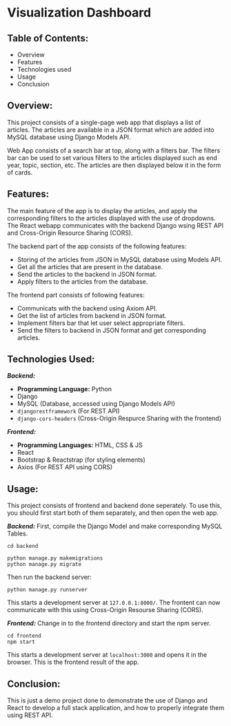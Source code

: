 # Visualization Dashboard
## Table of Contents:
- Overview
- Features
- Technologies used
- Usage
- Conclusion

## Overview:
This project consists of a single-page web app that displays a list of articles. The articles are available in a JSON format which are added into MySQL database using Django Models API.

Web App consists of a search bar at top, along with a filters bar. The filters bar can be used to set various filters to the articles displayed such as end year, topic, section, etc. The articles are then displayed below it in the form of cards.

## Features:
The main feature of the app is to display the articles, and apply the corresponding filters to the articles displayed with the use of dropdowns. The React webapp communicates with the backend Django wsing REST API and Cross-Origin Resource Sharing (CORS).

The backend part of the app consists of the following features:
- Storing of the articles from JSON in MySQL database using Models API.
- Get all the articles that are present in the database.
- Send the articles to the backend in JSON format.
- Apply filters to the articles from the database.

The frontend part consists of following features:
- Communicats with the backend using Axiom API.
- Get the list of articles from backend in JSON format.
- Implement filters bar that let user select appropriate filters.
- Send the filters to backend in JSON format and get corresponding articles.

## Technologies Used:
***Backend:***
- **Programming Language:** Python
- Django
- MySQL (Database, accessed using Django Models API)
- `djangorestframework` (For REST API)
- `django-cors-headers` (Cross-Origin Respurce Sharing with the frontend)

***Frontend:***
- **Programming Languages:** HTML, CSS & JS
- React
- Bootstrap & Reactstrap (for styling elements)
- Axios (For REST API using CORS)

## Usage:
This project consists of frontend and backend done seperately. To use this, you should first start both of them separately, and then open the web app.

***Backend:***
First, compile the Django Model and make corresponding MySQL Tables.
```
cd backend

python manage.py makemigrations
python manage.py migrate
```

Then run the backend server:
```
python manage.py runserver
```

This starts a development server at `127.0.0.1:8000/`. The frontent can now communicate with this using Cross-Origin Resourse Sharing (CORS).

***Frontend:***
Change in to the frontend directory and start the npm server.
```
cd frontend
npm start
```

This starts a development server at `localhost:3000` and opens it in the browser. This is the frontend result of the app.

## Conclusion:
This is just a demo project done to demonstrate the use of Django and React to develop a full stack application, and how to properly integrate them using REST API.
